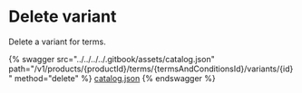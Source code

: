 # Delete variant

Delete a variant for terms.

{% swagger src="../../../../.gitbook/assets/catalog.json" path="/v1/products/{productId}/terms/{termsAndConditionsId}/variants/{id}" method="delete" %}
[catalog.json](../../../../.gitbook/assets/catalog.json)
{% endswagger %}
